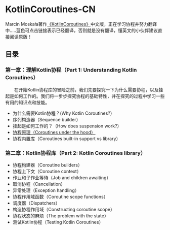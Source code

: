 # KotlinCoroutines-CN
Marcin Moskała著作[《KotlinCoroutines》](https://leanpub.com/coroutines/#happiness-guarantee)中文版，正在学习协程并努力翻译中.....蓝色可点击链接表示已经翻译，否则就是没有翻译，懂英文的小伙伴建议直接阅读原版！
## 目录
### 第一章：理解Kotlin协程（Part 1: Understanding Kotlin Coroutines）
&emsp;&emsp;在开始Kotlin协程库的冒险之前，我们先要探究一下为什么需要协程，以及挂起是如何工作的。我们将一步步探究协程的基础特性，并在探究的过程中学习一些有用的知识点和技能。
 - 为什么需要Kotlin协程？(Why Kotlin Coroutines?）
 - 序列构造器（Sequence builder）
 - 挂起是如何工作的？（How does suspension work?）
 - [协程原理（Coroutines under the hood）](https://github.com/SMAXLYB/KotlinCoroutine-CN/blob/main/%E5%8D%8F%E7%A8%8B%E5%8E%9F%E7%90%86.md)
 - 协程内置库（Coroutines built-in support vs library）
### 第二章：Kotlin协程库（Part 2: Kotlin Coroutines library）
 - 协程构建器（Coroutine builders）
 - 协程上下文（Coroutine context）
 - 作业和子作业等待（Job and children awaiting）
 - 取消协程（Cancellation）
 - 异常处理（Exception handling）
 - 协程作用域函数（Coroutine scope functions）
 - 调度器（Dispatchers）
 - 构造协程作用域（Constructing coroutine scope）
 - 协程状态的麻烦（The problem with the state）
 - 测试Kotlin协程（Testing Kotlin Coroutines）
